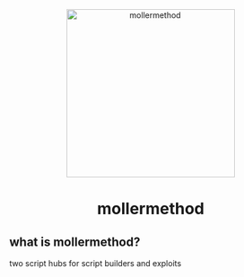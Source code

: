 <div align="center"><img src="https://mthd.ml/icon.png" alt="mollermethod" width="300"><h1>mollermethod</h1></div>

## what is mollermethod?

two script hubs for script builders and exploits
